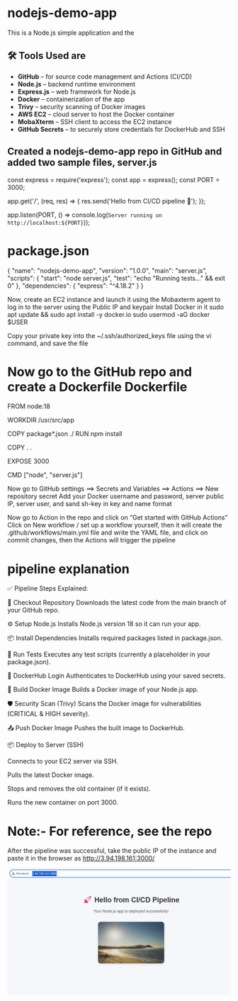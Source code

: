 # nodejs-demo-app
This is a Node.js simple application and the 
## 🛠️ Tools Used are 
- **GitHub** – for source code management and Actions (CI/CD)
- **Node.js** – backend runtime environment
- **Express.js** – web framework for Node.js
- **Docker** – containerization of the app
- **Trivy** – security scanning of Docker images
- **AWS EC2** – cloud server to host the Docker container
- **MobaXterm** – SSH client to access the EC2 instance
- **GitHub Secrets** – to securely store credentials for DockerHub and SSH


Created a nodejs-demo-app repo in GitHub and added two sample files,
server.js
----------
const express = require('express');
const app = express();
const PORT = 3000;

app.get('/', (req, res) => {
  res.send('Hello from CI/CD pipeline 🚀');
});

app.listen(PORT, () => console.log(`Server running on http://localhost:${PORT}`));

package.json
=============
{
  "name": "nodejs-demo-app",
  "version": "1.0.0",
  "main": "server.js",
  "scripts": {
    "start": "node server.js",
    "test": "echo \"Running tests...\" && exit 0"
  },
  "dependencies": {
    "express": "^4.18.2"
  }
}

Now, create an EC2 instance and launch it using the Mobaxterm agent to log in to the server using the Public IP and keypair
Install Docker in it 
sudo apt update && sudo apt install -y docker.io
sudo usermod -aG docker $USER

Copy your private key into the ~/.ssh/authorized_keys file using the vi command, and save the file

Now go to the GitHub repo and create a Dockerfile
Dockerfile
=============

FROM node:18

WORKDIR /usr/src/app

COPY package*.json ./
RUN npm install

COPY . .

EXPOSE 3000

CMD ["node", "server.js"]

Now go to GitHub settings ==> Secrets and Variables ==> Actions ==> New repository secret
Add your Docker username and password, server public IP, server user, and sand sh-key in key and name format

Now go to Action in the repo and click on “Get started with GitHub Actions”
Click on New workflow / set up a workflow yourself, then it will create the .github/workflows/main.yml file and write the YAML file, and click on commit changes, then the Actions will trigger the pipeline

pipeline explanation
===================

✅ Pipeline Steps Explained:

🧾 Checkout Repository
Downloads the latest code from the main branch of your GitHub repo.

⚙️ Setup Node.js
Installs Node.js version 18 so it can run your app.

📦 Install Dependencies
Installs required packages listed in package.json.

🧪 Run Tests
Executes any test scripts (currently a placeholder in your package.json).

🔐 DockerHub Login
Authenticates to DockerHub using your saved secrets.

🐳 Build Docker Image
Builds a Docker image of your Node.js app.

🛡️ Security Scan (Trivy)
Scans the Docker image for vulnerabilities (CRITICAL & HIGH severity).

📤 Push Docker Image
Pushes the built image to DockerHub.

📦 Deploy to Server (SSH)

Connects to your EC2 server via SSH.

Pulls the latest Docker image.

Stops and removes the old container (if it exists).

Runs the new container on port 3000.
 
 Note:- For reference, see the repo
 ======
After the pipeline was successful, take the public IP of the instance and paste it in the browser as
http://3.94.198.161:3000/

![CI/CD Node.js App Screenshot](chrome_FDNHkUt5Zy.png)
